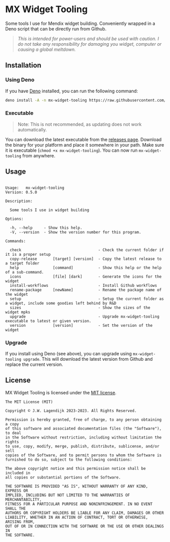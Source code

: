 MX Widget Tooling
====

Some tools I use for Mendix widget building. Conveniently wrapped in a Deno script that can be directly run from Github.

>
> *This is intended for power-users and should be used with caution. I do not take any responsibility for damaging you widget, computer or causing a global meltdown.*
>

## Installation

### Using Deno

If you have [Deno](https://deno.land/) installed, you can run the following command:
<!-- START INSTALL -->

```bash
deno install -A -n mx-widget-tooling https://raw.githubusercontent.com/j3lte/deno-mx-widget-tooling/0.5.0/cli.ts
```

<!-- END INSTALL -->
### Executable

> Note: This is not recommended, as updating does not work automatically.

You can download the latest executable from the [releases page](https://github.com/j3lte/deno-mx-widget-tooling/releases). Download the binary for your platform and place it somewhere in your path. Make sure it is executable (`chmod +x mx-widget-tooling`). You can now run `mx-widget-tooling` from anywhere.


## Usage

<!-- START SNIPPET -->

```

Usage:   mx-widget-tooling                                                                                       
Version: 0.5.0  

Description:

  Some tools I use in widget building

Options:

  -h, --help     - Show this help.                            
  -V, --version  - Show the version number for this program.  

Commands:

  check                                  - Check the current folder if it is a proper setup                             
  copy-release       [target] [version]  - Copy the latest release to a target folder                                   
  help               [command]           - Show this help or the help of a sub-command.                                 
  icons              [file] [dark]       - Generate the icons for the widget                                            
  install-workflows                      - Install Github workflows                                                     
  rename-package     [newName]           - Rename the package name of the widget                                        
  setup                                  - Setup the current folder as a widget, include some goodies left behind by R&D
  sizes                                  - Show the sizes of the widget mpks                                            
  upgrade                                - Upgrade mx-widget-tooling executable to latest or given version.             
  version            [version]           - Set the version of the widget                                                

```
<!-- END SNIPPET -->

### Upgrade

If you install using Deno (see above), you can upgrade using `mx-widget-tooling upgrade`. This will download the latest version from Github and replace the current version.
## License

MX Widget Tooling is licensed under the [MIT license](LICENSE).

<!-- START LICENSE -->

```
The MIT License (MIT)

Copyright © J.W. Lagendijk 2023-2023. All Rights Reserved.

Permission is hereby granted, free of charge, to any person obtaining a copy
of this software and associated documentation files (the "Software"), to deal
in the Software without restriction, including without limitation the rights
to use, copy, modify, merge, publish, distribute, sublicense, and/or sell
copies of the Software, and to permit persons to whom the Software is
furnished to do so, subject to the following conditions:

The above copyright notice and this permission notice shall be included in
all copies or substantial portions of the Software.

THE SOFTWARE IS PROVIDED "AS IS", WITHOUT WARRANTY OF ANY KIND, EXPRESS OR
IMPLIED, INCLUDING BUT NOT LIMITED TO THE WARRANTIES OF MERCHANTABILITY,
FITNESS FOR A PARTICULAR PURPOSE AND NONINFRINGEMENT. IN NO EVENT SHALL THE
AUTHORS OR COPYRIGHT HOLDERS BE LIABLE FOR ANY CLAIM, DAMAGES OR OTHER
LIABILITY, WHETHER IN AN ACTION OF CONTRACT, TORT OR OTHERWISE, ARISING FROM,
OUT OF OR IN CONNECTION WITH THE SOFTWARE OR THE USE OR OTHER DEALINGS IN
THE SOFTWARE.

```
<!-- END LICENSE -->
